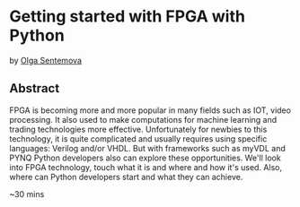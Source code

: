 # Getting started with FPGA with Python
by [Olga Sentemova](https://www.linkedin.com/in/olga-sentemova-b67187b0/)

## Abstract

FPGA is becoming more and more popular in many fields such as IOT, video processing. It also used to make computations for machine learning and trading technologies more effective. 
Unfortunately for newbies to this technology, it is quite complicated and usually requires using specific languages: Verilog and/or VHDL. But with frameworks such as myVDL and PYNQ Python developers also can explore these opportunities. 
We'll look into FPGA technology, touch what it is and where and how it's used. Also, where can Python developers start and what they can achieve.

~30 mins
